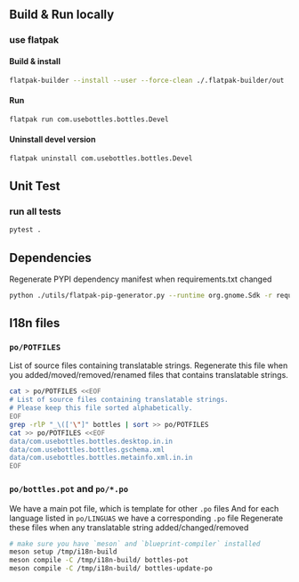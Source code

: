 ## Build & Run locally

### use flatpak

#### Build & install

```bash
flatpak-builder --install --user --force-clean ./.flatpak-builder/out ./build-aux/com.usebottles.bottles.Devel.json
```

#### Run

```bash
flatpak run com.usebottles.bottles.Devel
```

#### Uninstall devel version

```bash
flatpak uninstall com.usebottles.bottles.Devel
```

## Unit Test

### run all tests

```bash
pytest .
```

## Dependencies

Regenerate PYPI dependency manifest when requirements.txt changed

```bash
python ./utils/flatpak-pip-generator.py --runtime org.gnome.Sdk -r requirements.txt -o com.usebottles.bottles.pypi-deps --yaml
```

## I18n files

### `po/POTFILES`

List of source files containing translatable strings.
Regenerate this file when you added/moved/removed/renamed files
that contains translatable strings.

```bash
cat > po/POTFILES <<EOF
# List of source files containing translatable strings.
# Please keep this file sorted alphabetically.
EOF
grep -rlP "_\(['\"]" bottles | sort >> po/POTFILES
cat >> po/POTFILES <<EOF
data/com.usebottles.bottles.desktop.in.in
data/com.usebottles.bottles.gschema.xml
data/com.usebottles.bottles.metainfo.xml.in.in
EOF
```

### `po/bottles.pot` and `po/*.po`

We have a main pot file, which is template for other `.po` files
And for each language listed in `po/LINGUAS` we have a corresponding `.po` file
Regenerate these files when any translatable string added/changed/removed

```bash
# make sure you have `meson` and `blueprint-compiler` installed
meson setup /tmp/i18n-build
meson compile -C /tmp/i18n-build/ bottles-pot
meson compile -C /tmp/i18n-build/ bottles-update-po
```
